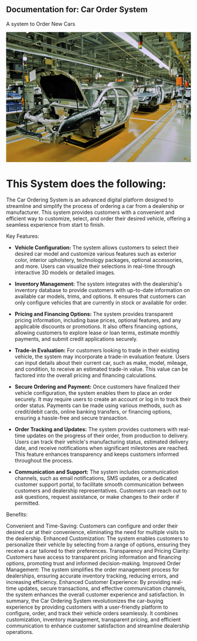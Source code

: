 Documentation for: Car Order System
-------

A system to Order New Cars

<p align="center">
  <img src ="images/cars_small.jpg" />
</p>


This System does the following:
===========================

The Car Ordering System is an advanced digital platform designed to streamline and simplify the process of ordering a car from a dealership or manufacturer. This system provides customers with a convenient and efficient way to customize, select, and order their desired vehicle, offering a seamless experience from start to finish.

Key Features:

- **Vehicle Configuration:** The system allows customers to select their desired car model and customize various features such as exterior color, interior upholstery, technology packages, optional accessories, and more. Users can visualize their selections in real-time through interactive 3D models or detailed images.

- **Inventory Management:** The system integrates with the dealership's inventory database to provide customers with up-to-date information on available car models, trims, and options. It ensures that customers can only configure vehicles that are currently in stock or available for order.

- **Pricing and Financing Options:** The system provides transparent pricing information, including base prices, optional features, and any applicable discounts or promotions. It also offers financing options, allowing customers to explore lease or loan terms, estimate monthly payments, and submit credit applications securely.

- **Trade-in Evaluation:** For customers looking to trade in their existing vehicle, the system may incorporate a trade-in evaluation feature. Users can input details about their current car, such as make, model, mileage, and condition, to receive an estimated trade-in value. This value can be factored into the overall pricing and financing calculations.

- **Secure Ordering and Payment:** Once customers have finalized their vehicle configuration, the system enables them to place an order securely. It may require users to create an account or log in to track their order status. Payments can be made using various methods, such as credit/debit cards, online banking transfers, or financing options, ensuring a hassle-free and secure transaction.

- **Order Tracking and Updates:** The system provides customers with real-time updates on the progress of their order, from production to delivery. Users can track their vehicle's manufacturing status, estimated delivery date, and receive notifications when significant milestones are reached. This feature enhances transparency and keeps customers informed throughout the process.

- **Communication and Support:** The system includes communication channels, such as email notifications, SMS updates, or a dedicated customer support portal, to facilitate smooth communication between customers and dealership representatives. Customers can reach out to ask questions, request assistance, or make changes to their order if permitted.

Benefits:

Convenient and Time-Saving: Customers can configure and order their desired car at their convenience, eliminating the need for multiple visits to the dealership.
Enhanced Customization: The system enables customers to personalize their vehicle by selecting from a range of options, ensuring they receive a car tailored to their preferences.
Transparency and Pricing Clarity: Customers have access to transparent pricing information and financing options, promoting trust and informed decision-making.
Improved Order Management: The system simplifies the order management process for dealerships, ensuring accurate inventory tracking, reducing errors, and increasing efficiency.
Enhanced Customer Experience: By providing real-time updates, secure transactions, and effective communication channels, the system enhances the overall customer experience and satisfaction.
In summary, the Car Ordering System revolutionizes the car-buying experience by providing customers with a user-friendly platform to configure, order, and track their vehicle orders seamlessly. It combines customization, inventory management, transparent pricing, and efficient communication to enhance customer satisfaction and streamline dealership operations.

